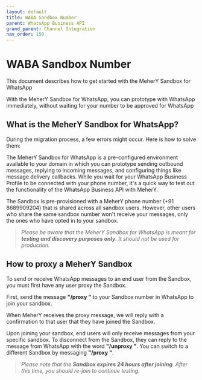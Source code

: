 ```yaml
---
layout: default
title: WABA Sandbox Number
parent: WhatsApp Business API
grand_parent: Channel Integration
nav_order: 150
---
```

# WABA Sandbox Number
This document describes how to get started with the MeherY Sandbox for WhatsApp

With the MeherY Sandbox for WhatsApp, you can prototype with WhatsApp immediately, without waiting for your number to be approved for WhatsApp

## What is the MeherY Sandbox for WhatsApp?

During the migration process, a few errors might occur. Here is how to solve them:


The MeherY Sandbox for WhatsApp is a pre-configured environment available to your domain in which you can prototype sending outbound messages, replying to incoming messages, and configuring things like message delivery callbacks. While you wait for your WhatsApp Business Profile to be connected with your phone number, it's a quick way to test out the functionality of the WhatsApp Business API with MeherY.

The Sandbox is pre-provisioned with a MeherY phone number (+91 8689909204) that is shared across all sandbox users. However, other users who share the same sandbox number won't receive your messages, only the ones who have opted in to your sandbox.

> *Please be aware that the MeherY Sandbox for WhatsApp is meant for **testing and discovery purposes only**. It should not be used for production.*

## How to proxy a MeherY Sandbox

To send or receive WhatsApp messages to an end user from the Sandbox, you must first have any user proxy the Sandbox.

First, send the message **"/proxy <your domain>"** to your Sandbox number in WhatsApp to join your sandbox.

When MeherY receives the proxy message, we will reply with a confirmation to that user that they have joined the Sandbox.

Upon joining your sandbox, end users will only receive messages from your specific sandbox. To disconnect from the Sandbox, they can reply to the message from WhatsApp with the word **"/unproxy  <your domain>"**. You can switch to a different Sandbox by messaging **"/proxy <other domain>"**.

> *Please note that the **Sandbox expires 24 hours after joining**. After this time, you should re-join to continue testing.*

